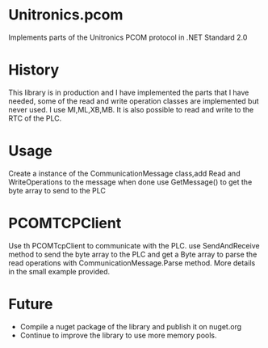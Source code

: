 # Unitronics.pcom
Implements parts of the Unitronics PCOM protocol in .NET Standard 2.0

# History
This library is in production and I have implemented the parts that I have needed, some of the read and write operation classes are implemented but never used. I use MI,ML,XB,MB. It is also possible to read and write to the RTC of the PLC.

# Usage
Create a instance of the CommunicationMessage class,add Read and WriteOperations to the message
when done use GetMessage() to get the byte array to send to the PLC


# PCOMTCPClient
Use th PCOMTcpClient to communicate with the PLC.
use SendAndReceive method to send the byte array to the PLC and get a Byte array to parse the read operations with CommunicationMessage.Parse method. More details in the small example provided.

# Future
* Compile a nuget package of the library and publish it on nuget.org
* Continue to improve the library to use more memory pools.
